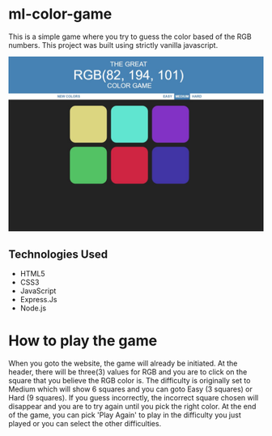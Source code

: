 # ml-color-game

This is a simple game where you try to guess the color based of the RGB numbers. This project was built using strictly vanilla javascript. 

![alt text](public/img/ml-color-game.jpg)

## Technologies Used

- HTML5
- CSS3
- JavaScript
- Express.Js
- Node.js

# How to play the game

When you goto the website, the game will already be initiated. At the header, there will be three(3) values for RGB and you are to click on the square that you believe the RGB color is. The difficulty is originally set to Medium which will show 6 squares and you can goto Easy (3 squares) or Hard (9 squares). If you guess incorrectly, the incorrect square chosen will disappear and you are to try again until you pick the right color. At the end of the game, you can pick 'Play Again' to play in the difficulty you just played or you can select the other difficulties.

